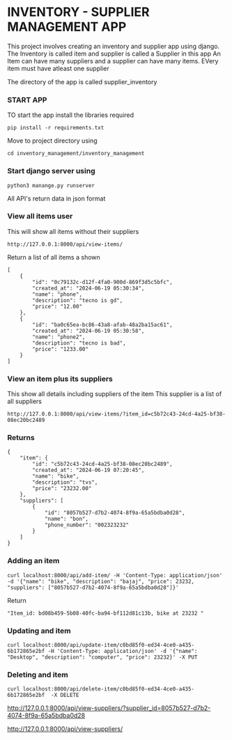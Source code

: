 # INVENTORY - SUPPLIER MANAGEMENT APP

This project involves creating an inventory and supplier app using django.
The Inventory is called item and supplier is called a Supplier in this app
An Item can have many suppliers and a supplier can have many items.
EVery item must have atleast one supplier

The directory of the app is called  supplier_inventory

### START APP

TO start the app install the libraries required
```
pip install -r requirements.txt
```
Move to project directory using
```
cd inventory_management/inventory_management
```
### Start django server using
```
python3 manange.py runserver
```

All API's return data in json format
### View all items user
This will show all items without their suppliers
```
http://127.0.0.1:8000/api/view-items/
```
Return a list of all items a shown
```
[
    {
        "id": "0c79132c-d12f-4fa0-900d-869f3d5c5bfc",
        "created_at": "2024-06-19 05:30:34",
        "name": "phone",
        "description": "tecno is gd",
        "price": "12.00"
    },
    {
        "id": "ba0c65ea-bc86-43a8-afab-48a2ba15ac61",
        "created_at": "2024-06-19 05:30:58",
        "name": "phone2",
        "description": "tecno is bad",
        "price": "1233.00"
    }
]
```

### View an item plus its suppliers
This show all details including suppliers of the item
This supplier is a list of all suppliers

```
http://127.0.0.1:8000/api/view-items/?item_id=c5b72c43-24cd-4a25-bf38-08ec20bc2489
```
### Returns
```
{
    "item": {
        "id": "c5b72c43-24cd-4a25-bf38-08ec20bc2489",
        "created_at": "2024-06-19 07:20:45",
        "name": "bike",
        "description": "tvs",
        "price": "23232.00"
    },
    "suppliers": [
        {
            "id": "8057b527-d7b2-4074-8f9a-65a5bdba0d28",
            "name": "bon",
            "phone_number": "002323232"
        }
    ]
}
```
### Adding an item

```
curl localhost:8000/api/add-item/ -H 'Content-Type: application/json' -d '{"name": "bike", "description": "bajaj", "price": 23232, "suppliers": ["8057b527-d7b2-4074-8f9a-65a5bdba0d28"]}'
```

Return 
```
"Item_id: bd08b459-5b08-40fc-ba94-bf112d81c13b, bike at 23232 "
```

### Updating and item
```
curl localhost:8000/api/update-item/c0bd85f0-ed34-4ce0-a435-6b172865e2bf -H 'Content-Type: application/json' -d '{"name": "Desktop", "description": "computer", "price": 23232}' -X PUT
```

### Deleting and item
```
curl localhost:8000/api/delete-item/c0bd85f0-ed34-4ce0-a435-6b172865e2bf  -X DELETE
```

http://127.0.0.1:8000/api/view-suppliers/?supplier_id=8057b527-d7b2-4074-8f9a-65a5bdba0d28


http://127.0.0.1:8000/api/view-suppliers/

